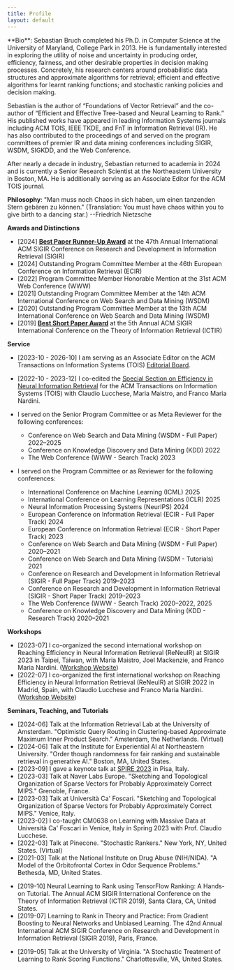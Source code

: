 ```yaml
---
title: Profile
layout: default
---
```


<div class="callout-orange" markdown="1">
<div class="with-margin" markdown="1">
**Bio**: Sebastian Bruch completed his Ph.D. in Computer Science at the University of Maryland, College Park in 2013.
He is fundamentally interested in exploring the utility of noise and uncertainty in producing order, efficiency, fairness,
and other desirable properties in decision making processes. Concretely, his research centers around probabilistic
data structures and approximate algorithms for retrieval; efficient and effective algorithms for learnt ranking functions;
and stochastic ranking policies and decision making.

Sebastian is the author of “Foundations of Vector Retrieval” and the co-author of
“Efficient and Effective Tree-based and Neural Learning to Rank.”
His published works have appeared in leading Information Systems journals including
ACM TOIS, IEEE TKDE, and FnT in Information Retrieval (IR). He has also contributed to
the proceedings of and served on the program committees of premier IR and data mining
conferences including SIGIR, WSDM, SIGKDD, and the Web Conference.

After nearly a decade in industry, Sebastian returned to academia in 2024 and is currently
a Senior Research Scientist at the Northeastern University in Boston, MA. He is additionally
serving as an Associate Editor for the ACM TOIS journal.
</div>
</div>

**Philosophy**: "Man muss noch Chaos in sich haben,
um einen tanzenden Stern gebären zu können."
(Translation: You must have chaos within you to give
birth to a dancing star.) --Friedrich Nietzsche

**Awards and Distinctions**
* [2024] **[Best Paper Runner-Up Award](/assets/figures/certificates/2024%20SIGIR%20Best%20Paper%20Award.pdf)** at the 47th Annual International ACM SIGIR
  Conference on Research and Development in Information Retrieval (SIGIR)
* [2024] Outstanding Program Committee Member at the 46th European Conference on 
  Information Retrieval (ECIR)
* [2022] Program Committee Member Honorable Mention at the 31st ACM Web Conference (WWW)
* [2021] Outstanding Program Committee Member at the 14th ACM International
  Conference on Web Search and Data Mining (WSDM)
* [2020] Outstanding Program Committee Member at the 13th ACM
  International Conference on Web Search and Data Mining (WSDM)
* [2019] **[Best Short Paper Award](/assets/figures/certificates/2019%20ICTIR%20Best%20Paper%20Award.pdf)** at the 5th Annual ACM SIGIR International
  Conference on the Theory of Information Retrieval (ICTIR)


**Service**

+ [2023-10 - 2026-10] I am serving as an Associate Editor on the ACM Transactions
on Information Systems (TOIS) [Editorial Board](https://dl.acm.org/journal/tois/editorial-board).
+ [2022-10 - 2023-12] I co-edited the
[Special Section on Efficiency in Neural Information Retrieval](https://dl.acm.org/toc/tois/2024/42/5)
for the ACM Transactions on Information Systems (TOIS) with Claudio Lucchese, Maria Maistro, and Franco Maria Nardini.
+ I served on the Senior Program Committee or as Meta Reviewer for the following conferences:
  + Conference on Web Search and Data Mining (WSDM - Full Paper) 2022–2025
  + Conference on Knowledge Discovery and Data Mining (KDD) 2022
  + The Web Conference (WWW - Search Track) 2023

+ I served on the Program Committee or as Reviewer for the following conferences:
  + International Conference on Machine Learning (ICML) 2025
  + International Conference on Learning Representations (ICLR) 2025
  + Neural Information Processing Systems (NeurIPS) 2024
  + European Conference on Information Retrieval (ECIR - Full Paper Track)
    2024
  + European Conference on Information Retrieval (ECIR - Short Paper Track)
    2023
  + Conference on Web Search and Data Mining (WSDM - Full Paper) 2020–2021
  + Conference on Web Search and Data Mining (WSDM - Tutorials) 2021
  + Conference on Research and Development in Information Retrieval (SIGIR -
    Full Paper Track) 2019–2023
  + Conference on Research and Development in Information Retrieval (SIGIR -
    Short Paper Track) 2019–2023
  + The Web Conference (WWW - Search Track) 2020–2022, 2025
  + Conference on Knowledge Discovery and Data Mining (KDD - Research Track)
    2020–2021

**Workshops**

+ [2023-07] I co-organized the second international workshop on Reaching Efficiency in Neural Information Retrieval
  (ReNeuIR) at SIGIR 2023 in Taipei, Taiwan, with Maria Maistro, Joel Mackenzie, and Franco Maria Nardini. ([Workshop Website](https://reneuir.org/))
+ [2022-07] I co-organized the first international workshop on Reaching Efficiency in Neural Information Retrieval (ReNeuIR)
  at SIGIR 2022 in Madrid, Spain, with Claudio Lucchese and Franco Maria Nardini. ([Workshop Website](https://reneuir.org/))

**Seminars, Teaching, and Tutorials**

+ [2024-06] Talk at the Information Retrieval Lab at the University of Amsterdam.
  "Optimistic Query Routing in Clustering-based Approximate Maximum Inner Product Search."
  Amsterdam, the Netherlands. (Virtual)
+ [2024-06] Talk at the Institute for Experiential AI at Northeastern University.
  "Order though randomness for fair ranking and sustainable retrieval in generative AI."
  Boston, MA, United States.
+ [2023-09] I gave a keynote talk at [SPIRE 2023](http://spire2023.isti.cnr.it/keynote-speakers/) in Pisa, Italy.
+ [2023-03] Talk at Naver Labs Europe.
  "Sketching and Topological Organization of Sparse Vectors for Probably Approximately Correct MIPS."
  Grenoble, France.
+ [2023-03] Talk at Università Ca' Foscari.
  "Sketching and Topological Organization of Sparse Vectors for Probably Approximately Correct MIPS."
  Venice, Italy.
+ [2023-02] I co-taught CM0638 on Learning with Massive Data at Università Ca' Foscari in Venice,
  Italy in Spring 2023 with Prof. Claudio Lucchese.
+ [2022-03] Talk at Pinecone. "Stochastic Rankers." New York, NY, United States. (Virtual)
+ [2021-03] Talk at the National Institute on Drug Abuse (NIH/NIDA).
  "A Model of the Orbitofrontal Cortex in Odor Sequence Problems." Bethesda, MD, United States.
* [2019-10] Neural Learning to Rank using TensorFlow Ranking: A Hands-on Tutorial.
  The Annual ACM SIGIR International Conference on the Theory of Information Retrieval
  (ICTIR 2019), Santa Clara, CA, United States.
* [2019-07] Learning to Rank in Theory and Practice: From Gradient Boosting to Neural Networks
  and Unbiased Learning. The 42nd Annual International ACM SIGIR Conference on Research and
  Development in Information Retrieval (SIGIR 2019), Paris, France.
+ [2019-05] Talk at the University of Virginia.
  "A Stochastic Treatment of Learning to Rank Scoring Functions."
  Charlottesville, VA, United States.
